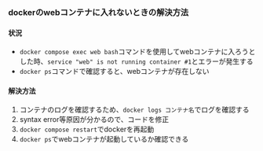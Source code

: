 ### dockerのwebコンテナに入れないときの解決方法
#### 状況
- ```docker compose exec web bash```コマンドを使用してwebコンテナに入ろうとした時、```service "web" is not running container #1```とエラーが発生する
- ```docker ps```コマンドで確認すると、webコンテナが存在しない

#### 解決方法
1. コンテナのログを確認するため、```docker logs コンテナ名```でログを確認する
2. syntax error等原因が分かるので、コードを修正
3. ```docker compose restart```でdockerを再起動
4. ```docker ps```でwebコンテナが起動しているか確認できる
